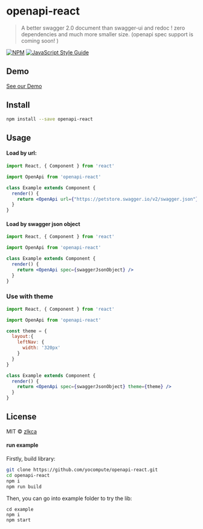 # openapi-react

> A better swagger 2.0 document than swagger-ui and redoc ! zero dependencies and much more smaller size. (openapi spec support is coming soon! )

[![NPM](https://img.shields.io/npm/v/openapi-react.svg)](https://www.npmjs.com/package/openapi-react) [![JavaScript Style Guide](https://img.shields.io/badge/code_style-standard-brightgreen.svg)](https://standardjs.com)

## Demo
[See our Demo](https://doc.yocompute.com/)

## Install

```bash
npm install --save openapi-react
```


## Usage

#### Load by url:
```jsx
import React, { Component } from 'react'

import OpenApi from 'openapi-react'

class Example extends Component {
  render() {
    return <OpenApi url={"https://petstore.swagger.io/v2/swagger.json"} />
  }
}
```

#### Load by swagger json object
```jsx
import React, { Component } from 'react'

import OpenApi from 'openapi-react'

class Example extends Component {
  render() {
    return <OpenApi spec={swaggerJsonObject} />
  }
}
```


### Use with theme

```jsx
import React, { Component } from 'react'

import OpenApi from 'openapi-react'

const theme = {
  layout:{
    leftNav: {
      width: '320px'
    }
  }
}

class Example extends Component {
  render() {
    return <OpenApi spec={swaggerJsonObject} theme={theme} />
  }
}
```


## License

MIT © [zlkca](https://github.com/zlkca)



#### run example

Firstly, build library:
```bash
git clone https://github.com/yocompute/openapi-react.git
cd openapi-react
npm i
npm run build
```

Then, you can go into example folder to try the lib:
```
cd example
npm i
npm start
```